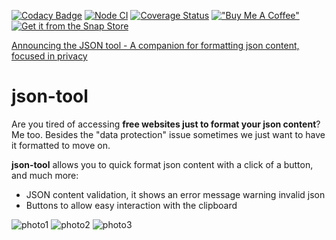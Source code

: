 [![Codacy Badge](https://api.codacy.com/project/badge/Grade/52eb1fd278d54e29ae01cc1ea5b3133b)](https://app.codacy.com/gh/marabesi/json-tool?utm_source=github.com&utm_medium=referral&utm_content=marabesi/json-tool&utm_campaign=Badge_Grade_Settings)
[![Node CI](https://github.com/marabesi/json-tool/actions/workflows/ci.yml/badge.svg)](https://github.com/marabesi/json-tool/actions/workflows/delivery.yml) [![Coverage Status](https://coveralls.io/repos/github/marabesi/json-tool/badge.svg?branch=)](https://coveralls.io/github/marabesi/json-tool?branch=) [!["Buy Me A Coffee"](https://www.buymeacoffee.com/assets/img/custom_images/orange_img.png)](https://www.buymeacoffee.com/marabesi) [![Get it from the Snap Store](https://snapcraft.io/static/images/badges/en/snap-store-black.svg)](https://snapcraft.io/json-tool)

[Announcing the JSON tool - A companion for formatting json content, focused in privacy](https://marabesi.com/web/productivity/utilities/2021/10/24/json-tool-a-companion-for-formatting-json-strings.html)

# json-tool

Are you tired of accessing **free websites just to format your json content**? Me too. Besides the "data protection" issue sometimes we just want to have it formatted to move on.

**json-tool** allows you to quick format json content with a click of a button, and much more:

- JSON content validation, it shows an error message warning invalid json
- Buttons to allow easy interaction with the clipboard

![photo1](https://user-images.githubusercontent.com/2129872/139720232-3600e790-9038-4448-a300-aab48c2a6aca.png)
![photo2](https://user-images.githubusercontent.com/2129872/139720367-056f83ed-2940-4039-a88c-ff12b3a3dd5c.png)
![photo3](https://user-images.githubusercontent.com/2129872/139720380-2d39e105-9f29-4c49-82a9-dee76b1c2e30.png)
